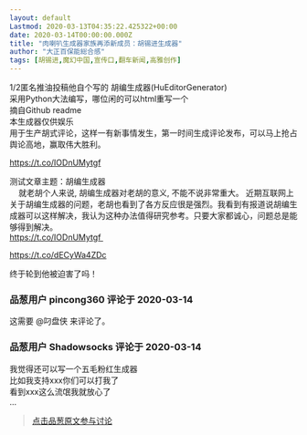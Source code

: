 ```yaml
---
layout: default
Lastmod: 2020-03-13T04:35:22.425322+00:00
date: 2020-03-14T00:00:00.000Z
title: "肉喇叭生成器家族再添新成员：胡锡进生成器"
author: "大正百保能総合感"
tags: [胡锡进,魔幻中国,宣传口,翻车新闻,高雅创作]
---
```


1/2匿名推油投稿他自个写的 胡编生成器(HuEditorGenerator)  
采用Python大法编写，哪位闲的可以html重写一个  
摘自Github readme  
本生成器仅供娱乐  
用于生产胡式评论，这样一有新事情发生，第一时间生成评论发布，可以马上抢占舆论高地，赢取伟大胜利。  
  
  
https://t.co/IODnUMytgf  
  
测试文章主题：胡编生成器  
    就老胡个人来说, 胡编生成器对老胡的意义, 不能不说非常重大。 近期互联网上关于胡编生成器的问题，老胡也看到了各方反应很是强烈。我看到有报道说胡编生成器可以这样解决，我认为这种办法值得研究参考。只要大家都诚心，问题总是能够得到解决。  
https://t.co/IODnUMytgf   
  
https://t.co/dECyWa4ZDc  
  
  
  
终于轮到他被迫害了吗！

            
### 品葱用户 **pincong360** 评论于 2020-03-14
        
这需要 @叼盘侠 来评论了。
        


            
### 品葱用户 **Shadowsocks** 评论于 2020-03-14
        
我觉得还可以写一个五毛粉红生成器  
比如我支持xxx你们可以打我了  
看到xxx这么流氓我就放心了  
...
        






> [点击品葱原文参与讨论](https://pincong.rocks/article/16131)

